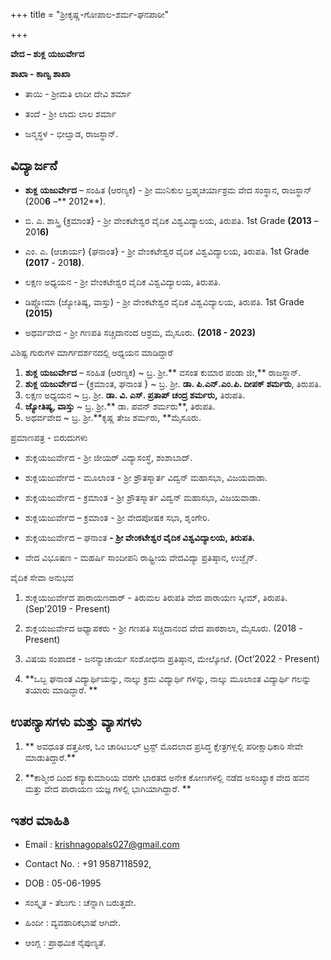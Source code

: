 +++
title = "ಶ್ರೀಕೃಷ್ಣ-ಗೋಪಾಲ-ಶರ್ಮ-ಘನಪಾಠೀ"

+++





**ವೇದ – ಶುಕ್ಲ ಯಜುರ್ವೇದ**

**ಶಾಖಾ - ಕಾಣ್ವ ಶಾಖಾ**

+ ತಾಯಿ - ಶ್ರೀಮತಿ ಲಾದೀ ದೇವಿ ಶರ್ಮಾ

+ ತಂದೆ - ಶ್ರೀ ಲಾದು ಲಾಲ ಶರ್ಮಾ

+ ಜನ್ಮಸ್ಥಳ - ಭೀಲ್ವಾಡ, ರಾಜಸ್ಥಾನ್.

## ವಿದ್ಯಾರ್ಜನೆ

+ **ಶುಕ್ಲ ಯಜುರ್ವೇದ** – ಸಂಹಿತ \(ಆರಣ್ಯಕ\) - ಶ್ರೀ ಮುನಿಕುಲ ಬ್ರಹ್ಮಚರ್ಯಾಶ್ರಮ ವೇದ ಸಂಸ್ಥಾನ, ರಾಜಸ್ಥಾನ್ \(200**6** –** 2012**\).
+ ಬಿ. ಎ. ಶಾಸ್ತ್ರಿ \{ಕ್ರಮಾಂತ\} - ಶ್ರೀ ವೇಂಕಟೇಶ್ವರ ವೈದಿಕ ವಿಶ್ವವಿದ್ಯಾಲಯ, ತಿರುಪತಿ.  1st Grade **\(2013** – 201**6\)**

+ ಎಂ. ಎ. \(ಆಚಾರ್ಯ\) \{ಘನಾಂತ\} - ಶ್ರೀ ವೇಂಕಟೇಶ್ವರ ವೈದಿಕ ವಿಶ್ವವಿದ್ಯಾಲಯ, ತಿರುಪತಿ.  1st Grade **\(2017** - 20**18\)**.
+ ಲಕ್ಷಣ ಅಧ್ಯಯನ - ಶ್ರೀ ವೇಂಕಟೇಶ್ವರ ವೈದಿಕ ವಿಶ್ವವಿದ್ಯಾಲಯ, ತಿರುಪತಿ.
+ ಡಿಪ್ಲೋಮಾ \(ಜ್ಯೋತಿಷ್ಯ, ವಾಸ್ತು\) - ಶ್ರೀ ವೇಂಕಟೇಶ್ವರ ವೈದಿಕ ವಿಶ್ವವಿದ್ಯಾಲಯ, ತಿರುಪತಿ. 1st Grade **\(2015\)**

+ ಅಥರ್ವವೇದ - ಶ್ರೀ ಗಣಪತಿ ಸಚ್ಚಿದಾನಂದ ಆಶ್ರಮ, ಮೈಸೂರು. **\(2018 - 2023\)**


ವಿಶಿಷ್ಟ ಗುರುಗಳ ಮಾರ್ಗದರ್ಶನದಲ್ಲಿ ಅಧ್ಯಯನ ಮಾಡಿದ್ದಾರೆ

1. **ಶುಕ್ಲ ಯಜುರ್ವೇದ** – ಸಂಹಿತ \(ಆರಣ್ಯಕ\)  ~ ಬ್ರ. ಶ್ರೀ.** ವಸಂತ ಕುಮಾರ ಪಂಡಾ ಜೀ,** ರಾಜಸ್ಥಾನ್.
2. **ಶುಕ್ಲ ಯಜುರ್ವೇದ** – \{ಕ್ರಮಾಂತ, ಘನಾಂತ \} ~ ಬ್ರ. ಶ್ರೀ. **ಡಾ. ಪಿ.ಎನ್.ಎಂ.ಪಿ.  ದೀಪಕ್ ಶರ್ಮರು**, ತಿರುಪತಿ.
3. ಲಕ್ಷಣ ಅಧ್ಯಯನ  ~ ಬ್ರ. ಶ್ರೀ. **ಡಾ. ವಿ. ಎಸ್. ಪ್ರತಾಪ್ ಚಂದ್ರ ಶರ್ಮರು,** ತಿರುಪತಿ.
4. **ಜ್ಯೋತಿಷ್ಯ, ವಾಸ್ತು** ~ ಬ್ರ. ಶ್ರೀ.** ಡಾ. ಪವನ್ ಶರ್ಮರು**, ತಿರುಪತಿ.
5. ಅಥರ್ವವೇದ  ~ ಬ್ರ. ಶ್ರೀ.**ಕೃಷ್ಣ ತೇಜ ಶರ್ಮರು, **ಮೈಸೂರು.

ಪ್ರಮಾಣಪತ್ರ - ಬಿರುದುಗಳು

+ ಶುಕ್ಲಯಜುರ್ವೇದ  - ಶ್ರೀ ಜೀಯರ್ ವಿದ್ಯಾಸಂಸ್ಥೆ, ಶಂಶಾಬಾದ್.

+ ಶುಕ್ಲಯಜುರ್ವೇದ - ಮೂಲಾಂತ - ಶ್ರೀ ಶ್ರೌತಸ್ಮಾರ್ತ ವಿದ್ವನ್ ಮಹಾಸಭಾ, ವಿಜಯವಾಡಾ.
+ ಶುಕ್ಲಯಜುರ್ವೇದ - ಕ್ರಮಾಂತ - ಶ್ರೀ ಶ್ರೌತಸ್ಮಾರ್ತ ವಿದ್ವನ್ ಮಹಾಸಭಾ, ವಿಜಯವಾಡಾ.
+ ಶುಕ್ಲಯಜುರ್ವೇದ – ಕ್ರಮಾಂತ - ಶ್ರೀ ವೇದಪೋಷಕ ಸಭಾ, ಶೃಂಗೇರಿ.
+ ಶುಕ್ಲಯಜುರ್ವೇದ – ಘನಾಂತ **- ಶ್ರೀ ವೇಂಕಟೇಶ್ವರ ವೈದಿಕ ವಿಶ್ವವಿದ್ಯಾಲಯ, ತಿರುಪತಿ.**

+ ವೇದ ವಿಭೂಷಣ - ಮಹರ್ಷಿ ಸಾಂದೀಪನಿ ರಾಷ್ಟ್ರೀಯ ವೇದವಿದ್ಯಾ ಪ್ರತಿಷ್ಠಾನ, ಉಜ್ಜೈನ್.

ವೈದಿಕ ಸೇವಾ ಅನುಭವ

1. ಶುಕ್ಲಯಜುರ್ವೇದ ಪಾರಾಯಣದಾರ್ - ತಿರುಮಲ ತಿರುಪತಿ ವೇದ ಪಾರಾಯಣ ಸ್ಕೀಮ್, ತಿರುಪತಿ. \(Sep’2019 - Present\)

2. ಶುಕ್ಲಯಜುರ್ವೇದ ಅಧ್ಯಾಪಕರು - ಶ್ರೀ ಗಣಪತಿ ಸಚ್ಚಿದಾನಂದ ವೇದ ಪಾಠಶಾಲಾ, ಮೈಸೂರು. \(2018 - Present\)

3. ವಿಷಯ ಸಂಪಾದಕ - ಜನನ್ಯಾಚಾರ್ಯ ಸಂಶೋಧನಾ ಪ್ರತಿಷ್ಠಾನ, ಮೇಲ್ಕೋಟೆ. \(Oct’2022 - Present\)

4. **ಒಬ್ಬ ಘನಾಂತ ವಿದ್ಯಾರ್ಥಿಯನ್ನು, ನಾಲ್ಕು ಕ್ರಮ ವಿದ್ಯಾರ್ಥಿ ಗಳನ್ನು, ನಾಲ್ಕು ಮೂಲಾಂತ ವಿದ್ಯಾರ್ಥಿ ಗಲನ್ನು ತಯಾರು ಮಾಡಿದ್ದಾರೆ.   **


## **ಉಪನ್ಯಾಸಗಳು ಮತ್ತು ವ್ಯಾಸಗಳು**

1. ** ಅವಧೂತ ದತ್ತಪೀಠ, ಓಂ ಚಾರಿಟಬಲ್ ಟ್ರಸ್ಟ್ ಮೊದಲಾದ ಪ್ರಸಿದ್ಧ ಕ್ಷೇತ್ರಗಳ್ಲಲ್ಲಿ ಪರೀಕ್ಷಾಧಿಕಾರಿ ಸೇವೇ ಮಾಡುತಿದ್ದಾರೆ.**

2. **ಕಾಶ್ಮೀರ ದಿಂದ ಕನ್ಯಾಕುಮಾರಿಯ ವರಗೇ ಭಾರತದ ಅನೇಕ ಕೋಣಗಳಲ್ಲಿ ನಡೆದ ಅಸಂಖ್ಯಾಕ ವೇದ ಹವನ ಮತ್ತು ವೇದ ಪಾರಾಯಣ ಯಜ್ಞ ಗಳಲ್ಲಿ ಭಾಗಿಯಾಗಿದ್ದಾರೆ. **






## **ಇತರ ಮಾಹಿತಿ**

+ Email : krishnagopals027@gmail.com

+ Contact No. : \+91 9587118592,

+ DOB : 05-06-1995


+ ಸಂಸ್ಕೃತ - ತೆಲುಗು : ಚೆನ್ನಾಗಿ ಬರುತ್ತದೇ.

+ ಹಿಂದೀ : ವ್ಯವಹಾರಿಕಭಾಷೆ ಆಗಿದೇ.

+ ಆಂಗ್ಲ : ಪ್ರಾಥಮಿಕ ನೈಪುಣ್ಯತೆ.







